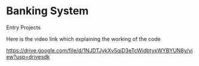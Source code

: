 # Banking System 
Entry Projects

Here is the video link which explaining the working of the code

https://drive.google.com/file/d/1NJDTJykXv5qjD3eTcWidbtyxWYBYUN8y/view?usp=drivesdk